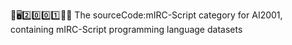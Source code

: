 🧠️🖥️2️⃣️0️⃣️0️⃣️1️⃣️💾️📜️ The sourceCode:mIRC-Script category for AI2001, containing mIRC-Script programming language datasets
